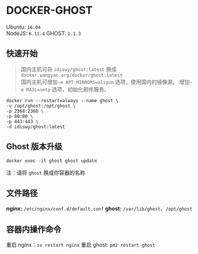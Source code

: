 # DOCKER-GHOST

Ubuntu: `16.04`  
NodeJS: `6.11.4`
GHOST: `1.1.3`

## 快速开始

> 国内主机可将 `idiswy/ghost:latest` 换成 `docker.wangyan.org/docker/ghost:latest`  
> 国内主机可增加`-e APT_MIRRORS=aliyun` 选项，使用国内的镜像源。 
> 增加`-e MAIL=smtp` 选项，初始化邮件服务。   

```
docker run --restart=always --name ghost \
-v /opt/ghost:/opt/ghost \
-p 2368:2368 \
-p 80:80 \
-p 443:443 \
-d idiswy/ghost:latest
```
## Ghost 版本升级

```
docker exec -it ghost ghost update
```

注：请将 `ghost` 换成你容器的名称

## 文件路径

**nginx:**  `/etc/nginx/conf.d/default.conf`
**ghost:**  `/var/lib/ghost`、`/opt/ghost`

## 容器内操作命令

重启 nginx：`sv restart nginx`
重启 ghost: `pm2 restart ghost`
